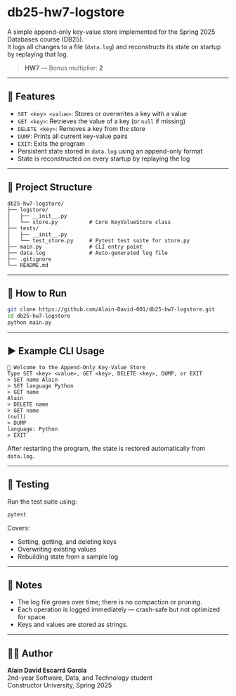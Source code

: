 # db25-hw7-logstore

A simple append-only key-value store implemented for the Spring 2025 Databases course (DB25).  
It logs all changes to a file (`data.log`) and reconstructs its state on startup by replaying that log.

> **HW7** — Bonus multiplier: **2**

---

## 📌 Features

- `SET <key> <value>`: Stores or overwrites a key with a value
- `GET <key>`: Retrieves the value of a key (or `null` if missing)
- `DELETE <key>`: Removes a key from the store
- `DUMP`: Prints all current key-value pairs
- `EXIT`: Exits the program
- Persistent state stored in `data.log` using an append-only format
- State is reconstructed on every startup by replaying the log

---

## 📁 Project Structure

```
db25-hw7-logstore/
├── logstore/
│   ├── __init__.py
│   └── store.py          # Core KeyValueStore class
├── tests/
│   ├── __init__.py
│   └── test_store.py     # Pytest test suite for store.py
├── main.py               # CLI entry point
├── data.log              # Auto-generated log file
├── .gitignore
└── README.md
```

---

## 🔧 How to Run

```bash
git clone https://github.com/Alain-David-001/db25-hw7-logstore.git
cd db25-hw7-logstore
python main.py
```

---

## ▶️ Example CLI Usage

```text
🔑 Welcome to the Append-Only Key-Value Store
Type SET <key> <value>, GET <key>, DELETE <key>, DUMP, or EXIT
> SET name Alain
> SET language Python
> GET name
Alain
> DELETE name
> GET name
(null)
> DUMP
language: Python
> EXIT
```

After restarting the program, the state is restored automatically from `data.log`.

---

## 🧪 Testing

Run the test suite using:

```bash
pytest
```

Covers:
- Setting, getting, and deleting keys
- Overwriting existing values
- Rebuilding state from a sample log

---

## 🧠 Notes

- The log file grows over time; there is no compaction or pruning.
- Each operation is logged immediately — crash-safe but not optimized for space.
- Keys and values are stored as strings.

---

## 🧑‍💻 Author

**Alain David Escarrá García**  
2nd-year Software, Data, and Technology student  
Constructor University, Spring 2025
